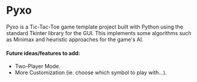 # Pyxo

Pyxo is a Tic-Tac-Toe game template project built with Python using the standard Tkinter library for the GUI. This implements some algorithms such as Minimax and heuristic approaches for the game's AI.

#### Future ideas/features to add:

- Two-Player Mode.
- More Customization (ie. choose which symbol to play with...).
